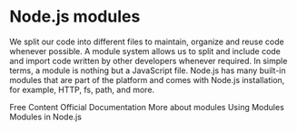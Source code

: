 # Node.js modules

We split our code into different files to maintain, organize and reuse code whenever possible. A module system allows us to split and include code and import code written by other developers whenever required. In simple terms, a module is nothing but a JavaScript file. Node.js has many built-in modules that are part of the platform and comes with Node.js installation, for example, HTTP, fs, path, and more.

<ResourceGroupTitle>Free Content</ResourceGroupTitle>
<BadgeLink colorScheme='blue' badgeText='Read' href='https://nodejs.org/api/modules.html'>Official Documentation</BadgeLink>
<BadgeLink colorScheme='yellow' badgeText='Read' href='https://www.geeksforgeeks.org/node-js-modules/'>More about modules</BadgeLink>
<BadgeLink colorScheme='yellow' badgeText='Read' href='https://www.freecodecamp.org/news/modular-programming-nodejs-npm-modules/'>Using Modules</BadgeLink>
<BadgeLink badgeText='Watch' href='https://www.youtube.com/watch?v=9Amxzvq5LY8&'>Modules in Node.js</BadgeLink>